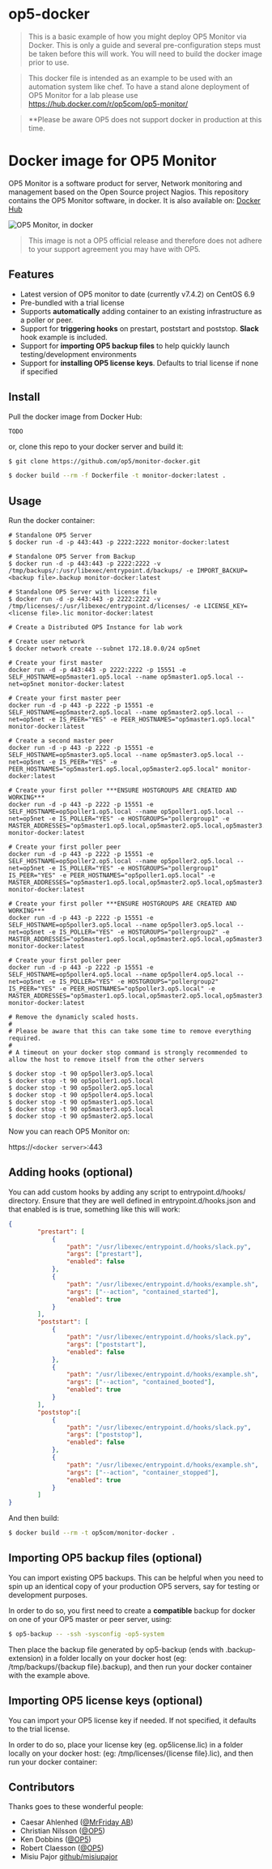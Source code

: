 # op5-docker
> This is a basic example of how you might deploy OP5 Monitor via Docker. This is only a guide and several pre-configuration steps must be taken before this will work. You will need to build the docker image prior to use.

> This docker file is intended as an example to be used with an automation system like chef. To have a stand alone deployment of OP5 Monitor for a lab please use https://hub.docker.com/r/op5com/op5-monitor/

> **Please be aware OP5 does not support docker in production at this time.


# Docker image for OP5 Monitor
OP5 Monitor is a software product for server, Network monitoring and management based on the Open Source project Nagios.
This repository contains the OP5 Monitor software, in docker. It is also available on: [Docker Hub](https://hub.docker.com/r/op5com/op5-monitor)

![OP5 Monitor, in docker](https://user-images.githubusercontent.com/2470979/30489703-398bcd3e-9a38-11e7-88e3-8b2da7b67a4f.png)

> This image is not a OP5 official release and therefore does not adhere to your support agreement you may have with OP5.

## Features

 * Latest version of OP5 monitor to date (currently v7.4.2) on CentOS 6.9
 * Pre-bundled with a trial license
 * Supports **automatically** adding container to an existing infrastructure as a poller or peer.
 * Support for **triggering hooks** on prestart, poststart and poststop. **Slack** hook example is included.
 * Support for **importing OP5 backup files** to help quickly launch testing/development environments
 * Support for **installing OP5 license keys**. Defaults to trial license if none if specified

## Install

Pull the docker image from Docker Hub:

```
TODO
```



or, clone this repo to your docker server and build it:

```sh
$ git clone https://github.com/op5/monitor-docker.git
```

```sh
$ docker build --rm -f Dockerfile -t monitor-docker:latest .
```

## Usage

Run the docker container:

```
# Standalone OP5 Server
$ docker run -d -p 443:443 -p 2222:2222 monitor-docker:latest

# Standalone OP5 Server from Backup
$ docker run -d -p 443:443 -p 2222:2222 -v /tmp/backups/:/usr/libexec/entrypoint.d/backups/ -e IMPORT_BACKUP=<backup file>.backup monitor-docker:latest

# Standalone OP5 Server with license file
$ docker run -d -p 443:443 -p 2222:2222 -v /tmp/licenses/:/usr/libexec/entrypoint.d/licenses/ -e LICENSE_KEY=<license file>.lic monitor-docker:latest

# Create a Distributed OP5 Instance for lab work

# Create user network
$ docker network create --subnet 172.18.0.0/24 op5net

# Create your first master
docker run -d -p 443:443 -p 2222:2222 -p 15551 -e SELF_HOSTNAME=op5master1.op5.local --name op5master1.op5.local --net=op5net monitor-docker:latest

# Create your first master peer
docker run -d -p 443 -p 2222 -p 15551 -e SELF_HOSTNAME=op5master2.op5.local --name op5master2.op5.local --net=op5net -e IS_PEER="YES" -e PEER_HOSTNAMES="op5master1.op5.local" monitor-docker:latest

# Create a second master peer
docker run -d -p 443 -p 2222 -p 15551 -e SELF_HOSTNAME=op5master3.op5.local --name op5master3.op5.local --net=op5net -e IS_PEER="YES" -e PEER_HOSTNAMES="op5master1.op5.local,op5master2.op5.local" monitor-docker:latest

# Create your first poller ***ENSURE HOSTGROUPS ARE CREATED AND WORKING***
docker run -d -p 443 -p 2222 -p 15551 -e SELF_HOSTNAME=op5poller1.op5.local --name op5poller1.op5.local --net=op5net -e IS_POLLER="YES" -e HOSTGROUPS="pollergroup1" -e MASTER_ADDRESSES="op5master1.op5.local,op5master2.op5.local,op5master3.op5.local" monitor-docker:latest

# Create your first poller peer
docker run -d -p 443 -p 2222 -p 15551 -e SELF_HOSTNAME=op5poller2.op5.local --name op5poller2.op5.local --net=op5net -e IS_POLLER="YES" -e HOSTGROUPS="pollergroup1" IS_PEER="YES" -e PEER_HOSTNAMES="op5poller1.op5.local" -e MASTER_ADDRESSES="op5master1.op5.local,op5master2.op5.local,op5master3.op5.local" monitor-docker:latest

# Create your first poller ***ENSURE HOSTGROUPS ARE CREATED AND WORKING***
docker run -d -p 443 -p 2222 -p 15551 -e SELF_HOSTNAME=op5poller3.op5.local --name op5poller3.op5.local --net=op5net -e IS_POLLER="YES" -e HOSTGROUPS="pollergroup2" -e MASTER_ADDRESSES="op5master1.op5.local,op5master2.op5.local,op5master3.op5.local" monitor-docker:latest

# Create your first poller peer
docker run -d -p 443 -p 2222 -p 15551 -e SELF_HOSTNAME=op5poller4.op5.local --name op5poller4.op5.local --net=op5net -e IS_POLLER="YES" -e HOSTGROUPS="pollergroup2" IS_PEER="YES" -e PEER_HOSTNAMES="op5poller3.op5.local" -e MASTER_ADDRESSES="op5master1.op5.local,op5master2.op5.local,op5master3.op5.local" monitor-docker:latest

# Remove the dynamicly scaled hosts.
#
# Please be aware that this can take some time to remove everything required.
#
# A timeout on your docker stop command is strongly recommended to allow the host to remove itself from the other servers

$ docker stop -t 90 op5poller3.op5.local
$ docker stop -t 90 op5poller1.op5.local
$ docker stop -t 90 op5poller2.op5.local
$ docker stop -t 90 op5poller4.op5.local
$ docker stop -t 90 op5master1.op5.local
$ docker stop -t 90 op5master3.op5.local
$ docker stop -t 90 op5master2.op5.local

```

Now you can reach OP5 Monitor on:

https://`<docker server>`:443

## Adding hooks (optional)

You can add custom hooks by adding any script to entrypoint.d/hooks/ directory. Ensure that they are well defined in entrypoint.d/hooks.json and that enabled is is true, something like this will work:

```json
{
        "prestart": [
            {
                "path": "/usr/libexec/entrypoint.d/hooks/slack.py",
                "args": ["prestart"],
                "enabled": false
            },
            {
                "path": "/usr/libexec/entrypoint.d/hooks/example.sh",
                "args": ["--action", "contained_started"],
                "enabled": true
            }
        ],
        "poststart": [
            {
                "path": "/usr/libexec/entrypoint.d/hooks/slack.py",
                "args": ["poststart"],
                "enabled": false
            },
            {
                "path": "/usr/libexec/entrypoint.d/hooks/example.sh",
                "args": ["--action", "contained_booted"],
                "enabled": true
            }
        ],
        "poststop":[
            {
                "path": "/usr/libexec/entrypoint.d/hooks/slack.py",
                "args": ["poststop"],
                "enabled": false
            },
            {
                "path": "/usr/libexec/entrypoint.d/hooks/example.sh",
                "args": ["--action", "container_stopped"],
                "enabled": true
            }
        ]
}
```

And then build:

```sh
$ docker build --rm -t op5com/monitor-docker .
```

## Importing OP5 backup files (optional)

You can import existing OP5 backups. This can be helpful when you need to spin up an identical copy of your production OP5 servers, say for testing or development purposes.

In order to do so, you first need to create a **compatible** backup for docker on one of your OP5 master or peer server, using:

```sh
$ op5-backup -- -ssh -sysconfig -op5-system
```

Then place the backup file generated by op5-backup (ends with .backup-extension) in a folder locally on your docker host (eg: /tmp/backups/{backup file}.backup), and then run your docker container with the example above.

## Importing OP5 license keys (optional)

You can import your OP5 license key if needed. If not specified, it defaults to the trial license.

In order to do so, place your license key (eg. op5license.lic) in a folder locally on your docker host: (eg: /tmp/licenses/{license file}.lic), and then run your docker container:

## Contributors

Thanks goes to these wonderful people:

* Caesar Ahlenhed ([@MrFriday AB](https://www.mrfriday.com))
* Christian Nilsson ([@OP5](https://www.op5.com))
* Ken Dobbins ([@OP5](https://www.op5.com))
* Robert Claesson ([@OP5](https://www.op5.com))
* Misiu Pajor [github/misiupajor](https://github.com/misiupajor)
